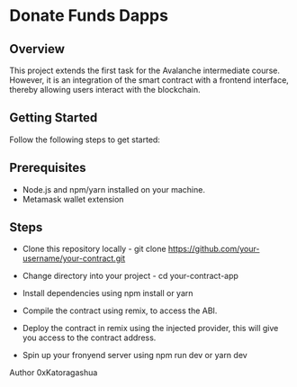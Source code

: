 # Donate Funds Dapps

## Overview
This project extends the first task for the Avalanche intermediate course. However, it is an integration of the smart contract with a frontend interface, thereby allowing users interact with the blockchain.

## Getting Started
Follow the following steps to get started:

## Prerequisites

 - Node.js and npm/yarn installed on your machine.
 - Metamask wallet extension
 
## Steps

- Clone this repository locally - git clone https://github.com/your-username/your-contract.git

- Change directory into your project - cd your-contract-app

- Install dependencies using npm install or yarn

- Compile the contract using remix, to access the ABI.

- Deploy the contract in remix using the injected provider, this will give you access to the contract address.

- Spin up your fronyend server using npm run dev or yarn dev

Author
0xKatoragashua
